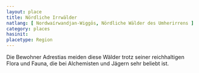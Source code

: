 ```yaml
---
layout: place
title: Nördliche Irrwälder
natlang: [ Nordwaírwandjan-Wiggōs, Nördliche Wälder des Umherirrens ]
category: places
hasinit:
placetype: Region
---
```


Die Bewohner Adrestias meiden diese Wälder trotz seiner reichhaltigen Flora und Fauna, die bei Alchemisten und Jägern
sehr beliebt ist.